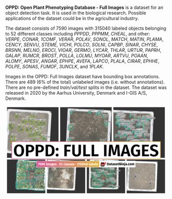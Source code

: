 **OPPD: Open Plant Phenotyping Database - Full Images** is a dataset for an object detection task. It is used in the biological research. Possible applications of the dataset could be in the agricultural industry. 

The dataset consists of 7590 images with 315040 labeled objects belonging to 52 different classes including *PPPDD*, *PPPMM*, *CHEAL*, and other: *VERPE*, *CONAR*, *1COMF*, *VERAR*, *POLAV*, *SONOL*, *MATCH*, *MATIN*, *PLAMA*, *CENCY*, *SENVU*, *STEME*, *VICHI*, *POLCO*, *SOLNI*, *CAPBP*, *SINAR*, *CHYSE*, *BRSNN*, *MELNO*, *EROCI*, *VIOAR*, *GERMO*, *LYCAR*, *THLAR*, *URTUR*, *PAPRH*, *GALAP*, *RUMCR*, *BROST*, *POLLA*, *LOLMU*, *MYOAR*, *ARTVU*, *POAAN*, *ALOMY*, *APESV*, *ANGAR*, *EPHPE*, *AVEFA*, *LAPCO*, *PLALA*, *CIRAR*, *EPHHE*, *POLPE*, *SONAS*, *FUMOF*, *3UNCLK*, and *1PLAK*.

Images in the OPPD: Full Images dataset have bounding box annotations. There are 489 (6% of the total) unlabeled images (i.e. without annotations). There are no pre-defined <i>train/val/test</i> splits in the dataset. The dataset was released in 2020 by the Aarhus University, Denmark and I-GIS A/S, Denmark.

<img src="https://github.com/dataset-ninja/open-plant-phenotyping-database/raw/main/visualizations/poster.png">

